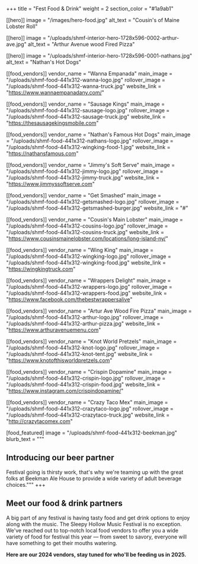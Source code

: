 +++
title = "Fest Food & Drink"
weight = 2
section_color = "#1a9ab1"

[[hero]]
image = "/images/hero-food.jpg"
alt_text = "Cousin's of Maine Lobster Roll"

[[hero]]
image = "/uploads/shmf-interior-hero-1728x596-0002-arthur-ave.jpg"
alt_text = "Arthur Avenue wood Fired Pizza"

[[hero]]
image = "/uploads/shmf-interior-hero-1728x596-0001-nathans.jpg"
alt_text = "Nathan's Hot Dogs"

[[food_vendors]]
vendor_name = "Wanna Empanada"
main_image = "/uploads/shmf-food-441x312-wanna-logo.jpg"
rollover_image = "/uploads/shmf-food-441x312-wanna-truck.jpg"
website_link = "https://www.wannaempanadany.com/"

[[food_vendors]]
vendor_name = "Sausage Kings"
main_image = "/uploads/shmf-food-441x312-sausage-logo.jpg"
rollover_image = "/uploads/shmf-food-441x312-sausage-truck.jpg"
website_link = "https://thesausagekingsmobile.com"

[[food_vendors]]
vendor_name = "Nathan's Famous Hot Dogs"
main_image = "/uploads/shmf-food-441x312-nathans-logo.jpg"
rollover_image = "/uploads/shmf-food-441x312-wingking-food-1.jpg"
website_link = "https://nathansfamous.com"

[[food_vendors]]
vendor_name = "Jimmy's Soft Serve"
main_image = "/uploads/shmf-food-441x312-jimmy-logo.jpg"
rollover_image = "/uploads/shmf-food-441x312-jimmy-truck.jpg"
website_link = "https://www.jimmyssoftserve.com"

[[food_vendors]]
vendor_name = "Get Smashed"
main_image = "/uploads/shmf-food-441x312-getsmashed-logo.jpg"
rollover_image = "/uploads/shmf-food-441x312-getsmashed-burger.jpg"
website_link = "#"

[[food_vendors]]
vendor_name = "Cousin's Main Lobster"
main_image = "/uploads/shmf-food-441x312-cousins-logo.jpg"
rollover_image = "/uploads/shmf-food-441x312-cousins-truck.jpg"
website_link = "https://www.cousinsmainelobster.com/locations/long-island-ny/"

[[food_vendors]]
vendor_name = "Wing King"
main_image = "/uploads/shmf-food-441x312-wingking-logo.jpg"
rollover_image = "/uploads/shmf-food-441x312-wingking-food.jpg"
website_link = "https://wingkingtruck.com"

[[food_vendors]]
vendor_name = "Wrappers Delight"
main_image = "/uploads/shmf-food-441x312-wrappers-logo.jpg"
rollover_image = "/uploads/shmf-food-441x312-wrappers-food.jpg"
website_link = "https://www.facebook.com/thebestwrappersalive"

[[food_vendors]]
vendor_name = "Artur Ave Wood Fire Pizza"
main_image = "/uploads/shmf-food-441x312-arthur-logo.jpg"
rollover_image = "/uploads/shmf-food-441x312-arthur-pizza.jpg"
website_link = "https://www.arthuravenuemenu.com"

[[food_vendors]]
vendor_name = "Knot World Pretzels"
main_image = "/uploads/shmf-food-441x312-knot-logo.jpg"
rollover_image = "/uploads/shmf-food-441x312-knot-tent.jpg"
website_link = "https://www.knotofthisworldpretzels.com"

[[food_vendors]]
vendor_name = "Crispin Dopamine"
main_image = "/uploads/shmf-food-441x312-crispin-logo.jpg"
rollover_image = "/uploads/shmf-food-441x312-crispin-food.jpg"
website_link = "https://www.instagram.com/crispindopamine/"

[[food_vendors]]
vendor_name = "Crazy Taco Mex"
main_image = "/uploads/shmf-food-441x312-crazytaco-logo.jpg"
rollover_image = "/uploads/shmf-food-441x312-crazytaco-truck.jpg"
website_link = "http://crazytacomex.com"

[food_featured]
image = "/uploads/shmf-food-441x312-beekman.jpg"
blurb_text = """
## Introducing our beer partner

Festival going is thirsty work, that's why we're teaming up with the great folks at Beekman Ale House to provide a wide variety of adult beverage choices."""
+++
## Meet our food & drink partners

A big part of any festival is having tasty food and get drink options to enjoy along with the music. The Sleepy Hollow Music Festival is no exception. We've reached out to top-notch local food vendors to offer you a wide variety of food for festival this year — from sweet to savory, everyone will have something to get their mouths watering.

**Here are our 2024 vendors, stay tuned for who'll be feeding us in 2025.**